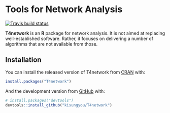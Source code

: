 
<!-- README.md is generated from README.Rmd. Please edit that file -->

# Tools for Network Analysis

<!-- badges: start -->

[![Travis build
status](https://travis-ci.com/kisungyou/T4network.svg?branch=master)](https://travis-ci.com/kisungyou/T4network)
<!-- badges: end -->

**T4network** is an **R** package for network analysis. It is not aimed
at replacing well-established software. Rather, it focuses on delivering
a number of algorithms that are not available from those.

## Installation

You can install the released version of T4network from
[CRAN](https://CRAN.R-project.org) with:

``` r
install.packages("T4network")
```

And the development version from [GitHub](https://github.com/) with:

``` r
# install.packages("devtools")
devtools::install_github("kisungyou/T4network")
```
